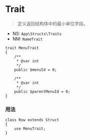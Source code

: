# Trait

> 定义返回结构体中的最小单位字段。

* NS: `App\Structs\Traits`
* NM: `NameTrait`


```text
trait MenuTrait
{
    /**
     * @var int
     */
    public $menuId = 0;
    
    /**
     * @var int
     */
    public $parentMenuId = 0;
}
```


### 用法

```text
class Row extends Struct
{
    use MenuTrait;
}
```